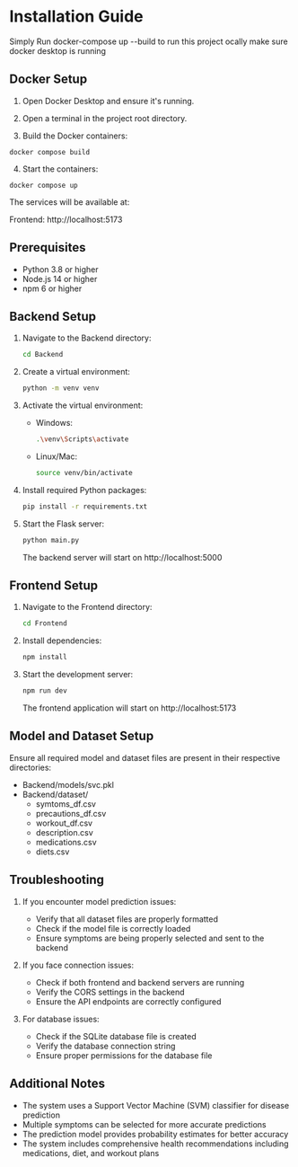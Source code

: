 # Installation Guide
Simply Run docker-compose up --build to run this project ocally make sure docker desktop is running
## Docker Setup
1. Open Docker Desktop and ensure it's running.

2. Open a terminal in the project root directory.

3. Build the Docker containers:

```
docker compose build
```

4. Start the containers:

```
docker compose up
```

The services will be available at:

Frontend: http://localhost:5173

## Prerequisites

- Python 3.8 or higher
- Node.js 14 or higher
- npm 6 or higher

## Backend Setup

1. Navigate to the Backend directory:
   ```bash
   cd Backend
   ```

2. Create a virtual environment:
   ```bash
   python -m venv venv
   ```

3. Activate the virtual environment:
   - Windows:
     ```bash
     .\venv\Scripts\activate
     ```
   - Linux/Mac:
     ```bash
     source venv/bin/activate
     ```

4. Install required Python packages:
   ```bash
   pip install -r requirements.txt
   ```

5. Start the Flask server:
   ```bash
   python main.py
   ```
   The backend server will start on http://localhost:5000

## Frontend Setup

1. Navigate to the Frontend directory:
   ```bash
   cd Frontend
   ```

2. Install dependencies:
   ```bash
   npm install
   ```

3. Start the development server:
   ```bash
   npm run dev
   ```
   The frontend application will start on http://localhost:5173


## Model and Dataset Setup

Ensure all required model and dataset files are present in their respective directories:

- Backend/models/svc.pkl
- Backend/dataset/
  - symtoms_df.csv
  - precautions_df.csv
  - workout_df.csv
  - description.csv
  - medications.csv
  - diets.csv

## Troubleshooting

1. If you encounter model prediction issues:
   - Verify that all dataset files are properly formatted
   - Check if the model file is correctly loaded
   - Ensure symptoms are being properly selected and sent to the backend

2. If you face connection issues:
   - Check if both frontend and backend servers are running
   - Verify the CORS settings in the backend
   - Ensure the API endpoints are correctly configured

3. For database issues:
   - Check if the SQLite database file is created
   - Verify the database connection string
   - Ensure proper permissions for the database file

## Additional Notes

- The system uses a Support Vector Machine (SVM) classifier for disease prediction
- Multiple symptoms can be selected for more accurate predictions
- The prediction model provides probability estimates for better accuracy
- The system includes comprehensive health recommendations including medications, diet, and workout plans
